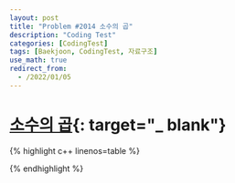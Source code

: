 ```yaml
---
layout: post
title: "Problem #2014 소수의 곱"
description: "Coding Test"
categories: [CodingTest]
tags: [Baekjoon, CodingTest, 자료구조]
use_math: true
redirect_from:
  - /2022/01/05
---
```


# [소수의 곱](https://www.acmicpc.net/problem/2014){: target="_ blank"}

{% highlight c++ linenos=table %} 

{% endhighlight %}
